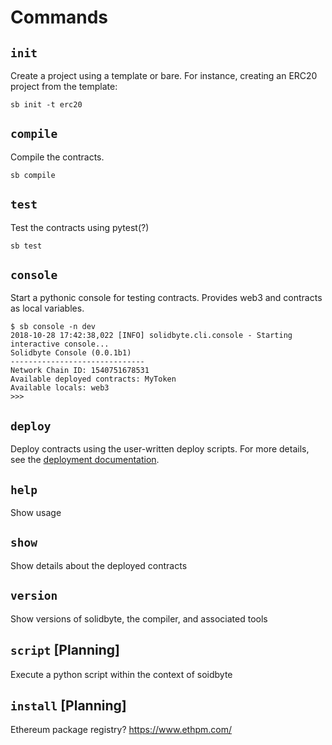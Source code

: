 # Commands 

## `init`

Create a project using a template or bare.  For instance, creating an ERC20 
project from the template: 

    sb init -t erc20

## `compile`

Compile the contracts.

    sb compile

## `test`

Test the contracts using pytest(?)

    sb test

## `console` 

Start a pythonic console for testing contracts.  Provides web3 and contracts as local variables.

    $ sb console -n dev
    2018-10-28 17:42:38,022 [INFO] solidbyte.cli.console - Starting interactive console...
    Solidbyte Console (0.0.1b1)
    ------------------------------
    Network Chain ID: 1540751678531
    Available deployed contracts: MyToken
    Available locals: web3
    >>>

## `deploy`

Deploy contracts using the user-written deploy scripts.  For more details, see
the [deployment documentation](deployment.md).

## `help`

Show usage

## `show`

Show details about the deployed contracts

## `version`

Show versions of solidbyte, the compiler, and associated tools

## `script` [Planning]

Execute a python script within the context of soidbyte

## `install` [Planning]

Ethereum package registry? https://www.ethpm.com/